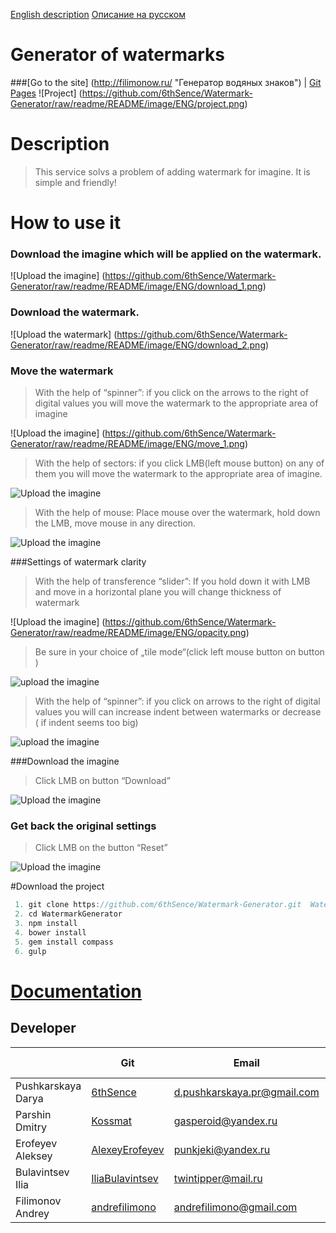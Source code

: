 [English description](https://github.com/6thSence/Watermark-Generator/blob/readme/README/ENG/README.md) [Описание на русском](https://github.com/6thSence/Watermark-Generator/tree/readme/README/RU)# Generator of watermarks###[Go to the site] (http://filimonow.ru/ "Генератор водяных знаков") | [Git Pages](http://6thsence.github.io/Watermark-Generator/ "Watermark Generator")![Project] (https://github.com/6thSence/Watermark-Generator/raw/readme/README/image/ENG/project.png)# Description>This service solvs a problem of adding watermark for imagine. It is simple and friendly!# How to use it### Download the imagine which will be applied on the watermark.![Upload the imagine] (https://github.com/6thSence/Watermark-Generator/raw/readme/README/image/ENG/download_1.png)### Download the watermark.![Upload the watermark] (https://github.com/6thSence/Watermark-Generator/raw/readme/README/image/ENG/download_2.png)### Move the watermark> With the help of “spinner”: if you click on the arrows to the right of digital values you will move the watermark to the appropriate area of imagine   ![Upload the imagine] (https://github.com/6thSence/Watermark-Generator/raw/readme/README/image/ENG/move_1.png)> With the help of sectors: if you click LMB(left mouse button) on any of them you will move the watermark to the appropriate area of imagine.![Upload the imagine](https://github.com/6thSence/Watermark-Generator/raw/readme/README/image/ENG/move_2.png)> With the help of mouse: Place mouse over the watermark, hold down the LMB, move mouse in any direction.![Upload the imagine](https://github.com/6thSence/Watermark-Generator/raw/readme/README/image/ENG/move_3.png)###Settings of watermark clarity> With the help of transference “slider”: If you hold down it with LMB and move in a horizontal plane you will change thickness of watermark![Upload the imagine] (https://github.com/6thSence/Watermark-Generator/raw/readme/README/image/ENG/opacity.png)>Be sure in your choice of „tile mode“(click left mouse button on button )![upload the imagine](https://github.com/6thSence/Watermark-Generator/raw/readme/README/image/ENG/tiling_1.png)>With the help of “spinner”: if you click on arrows to the right of digital values you will can increase indent between watermarks or decrease ( if indent seems too big)![upload the imagine](https://github.com/6thSence/Watermark-Generator/raw/readme/README/image/ENG/tiling_2.png)###Download the imagine> Click LMB on button “Download”![Upload the imagine](https://github.com/6thSence/Watermark-Generator/raw/readme/README/image/ENG/download.png)### Get back the original settings>Click LMB on the button “Reset”![Upload the imagine](https://github.com/6thSence/Watermark-Generator/raw/readme/README/image/ENG/reset.png)#Download the project``` js 1. git clone https://github.com/6thSence/Watermark-Generator.git  WatermarkGenerator 2. cd WatermarkGenerator 3. npm install 4. bower install 5. gem install compass 6. gulp```  # [Documentation](https://github.com/6thSence/Watermark-Generator/blob/readme/README/ENG/documentation.md)## Developer|            | Git | Email | Work in the project || ---------- | --- | ----- | ---------------- || Pushkarskaya Darya  | [6thSence](https://github.com/6thSence) | d.pushkarskaya.pr@gmail.com | Teamleader  || Parshin Dmitry | [Kossmat](https://github.com/Kossmat) | gasperoid@yandex.ru | Frontend-developer || Erofeyev Aleksey  | [AlexeyErofeyev](https://github.com/AlexeyErofeyev) | punkjeki@yandex.ru | JS-developer || Bulavintsev Ilia  | [IliaBulavintsev](https://github.com/IliaBulavintsev) | twintipper@mail.ru | JS-developer || Filimonov Andrey | [andrefilimono](https://github.com/andrefilimono) | andrefilimono@gmail.com | PHP-developer | 